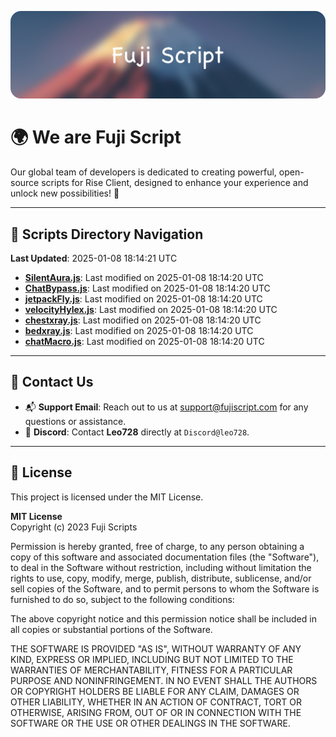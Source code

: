 ![Banner](.github/b.webp)

# 🌍 **We are Fuji Script**

Our global team of developers is dedicated to creating powerful, open-source scripts for Rise Client, designed to enhance your experience and unlock new possibilities! 🌟

---
<!-- SCRIPTS_NAVIGATION_START -->
## 📂 **Scripts Directory Navigation**

**Last Updated**: 2025-01-08 18:14:21 UTC

- **[SilentAura.js](scripts/SilentAura.js)**: Last modified on 2025-01-08 18:14:20 UTC
- **[ChatBypass.js](scripts/ChatBypass.js)**: Last modified on 2025-01-08 18:14:20 UTC
- **[jetpackFly.js](scripts/jetpackFly.js)**: Last modified on 2025-01-08 18:14:20 UTC
- **[velocityHylex.js](scripts/velocityHylex.js)**: Last modified on 2025-01-08 18:14:20 UTC
- **[chestxray.js](scripts/chestxray.js)**: Last modified on 2025-01-08 18:14:20 UTC
- **[bedxray.js](scripts/bedxray.js)**: Last modified on 2025-01-08 18:14:20 UTC
- **[chatMacro.js](scripts/chatMacro.js)**: Last modified on 2025-01-08 18:14:20 UTC

<!-- SCRIPTS_NAVIGATION_END -->

---

## 💬 **Contact Us**  
- 📬 **Support Email**: Reach out to us at [support@fujiscript.com](mailto:support@fujiscript.com) for any questions or assistance.  
- 💬 **Discord**: Contact **Leo728** directly at `Discord@leo728`.

---

## 📜 **License**

This project is licensed under the MIT License.  

**MIT License**  
Copyright (c) 2023 Fuji Scripts  

Permission is hereby granted, free of charge, to any person obtaining a copy of this software and associated documentation files (the "Software"), to deal in the Software without restriction, including without limitation the rights to use, copy, modify, merge, publish, distribute, sublicense, and/or sell copies of the Software, and to permit persons to whom the Software is furnished to do so, subject to the following conditions:  

The above copyright notice and this permission notice shall be included in all copies or substantial portions of the Software.  

THE SOFTWARE IS PROVIDED "AS IS", WITHOUT WARRANTY OF ANY KIND, EXPRESS OR IMPLIED, INCLUDING BUT NOT LIMITED TO THE WARRANTIES OF MERCHANTABILITY, FITNESS FOR A PARTICULAR PURPOSE AND NONINFRINGEMENT. IN NO EVENT SHALL THE AUTHORS OR COPYRIGHT HOLDERS BE LIABLE FOR ANY CLAIM, DAMAGES OR OTHER LIABILITY, WHETHER IN AN ACTION OF CONTRACT, TORT OR OTHERWISE, ARISING FROM, OUT OF OR IN CONNECTION WITH THE SOFTWARE OR THE USE OR OTHER DEALINGS IN THE SOFTWARE.  
